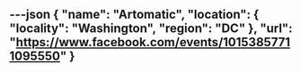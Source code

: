 ---json
{
  "name": "Artomatic",
  "location": {
    "locality": "Washington",
    "region": "DC"
  },
  "url": "https://www.facebook.com/events/10153857711095550"
}
---
